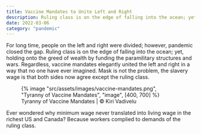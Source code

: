 ```yaml
---
title: Vaccine Mandates to Unite Left and Right
description: Ruling class is on the edge of falling into the ocean; yet, holding onto the greed of wealth by funding the paramilitary structures and wars
date: 2022-03-06
category: "pandemic"
---
```


For long time, people on the left and right were divided; however, pandemic closed the gap. Ruling class is on the edge of falling into the ocean; yet, holding onto the greed of wealth by funding the paramilitary structures and wars. Regardless, vaccine mandates elegantly united the left and right in a way that no one have ever imagined. Mask is not the problem, the slavery wage is that both sides now agree except the ruling class.

<!-- excerpt -->

<figure>
{% image "src/assets/images/vaccine-mandates.png", "Tyranny of Vaccine Mandates", "image", [400, 700] %}
<figcaption>Tyranny of Vaccine Mandates | © Kiri Vadivelu</figcaption>
</figure>

Ever wondered why minimum wage never translated into living wage in the richest US and Canada? Because workers complied to demands of the ruling class.
